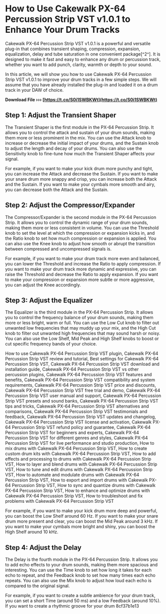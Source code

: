 # How to Use Cakewalk PX-64 Percussion Strip VST v1.0.1 to Enhance Your Drum Tracks
 
Cakewalk PX-64 Percussion Strip VST v1.0.1 is a powerful and versatile plug-in that combines transient shaping, compression, expansion, equalization, delay and tube saturation in one convenient package[^2^]. It is designed to make it fast and easy to enhance any drum or percussion track, whether you want to add punch, clarity, warmth or depth to your sound.
 
In this article, we will show you how to use Cakewalk PX-64 Percussion Strip VST v1.0.1 to improve your drum tracks in a few simple steps. We will assume that you have already installed the plug-in and loaded it on a drum track in your DAW of choice.
 
**Download File ››› [https://t.co/S0i1SWBKWt](https://t.co/S0i1SWBKWt)**


 
## Step 1: Adjust the Transient Shaper
 
The Transient Shaper is the first module in the PX-64 Percussion Strip. It allows you to control the attack and sustain of your drum sounds, making them more or less prominent in the mix. You can use the Attack knob to increase or decrease the initial impact of your drums, and the Sustain knob to adjust the length and decay of your drums. You can also use the Sensitivity knob to fine-tune how much the Transient Shaper affects your signal.
 
For example, if you want to make your kick drum more punchy and tight, you can increase the Attack and decrease the Sustain. If you want to make your snare drum more snappy and crisp, you can increase both the Attack and the Sustain. If you want to make your cymbals more smooth and airy, you can decrease both the Attack and the Sustain.
 
## Step 2: Adjust the Compressor/Expander
 
The Compressor/Expander is the second module in the PX-64 Percussion Strip. It allows you to control the dynamic range of your drum sounds, making them more or less consistent in volume. You can use the Threshold knob to set the level at which the compression or expansion kicks in, and the Ratio knob to set how much compression or expansion is applied. You can also use the Knee knob to adjust how smooth or abrupt the transition between compressed and uncompressed signals is.
 
For example, if you want to make your drum track more even and balanced, you can lower the Threshold and increase the Ratio to apply compression. If you want to make your drum track more dynamic and expressive, you can raise the Threshold and decrease the Ratio to apply expansion. If you want to make your compression or expansion more subtle or more aggressive, you can adjust the Knee accordingly.
 
## Step 3: Adjust the Equalizer
 
The Equalizer is the third module in the PX-64 Percussion Strip. It allows you to control the frequency balance of your drum sounds, making them more or less bright, warm or full. You can use the Low Cut knob to filter out unwanted low frequencies that may muddy up your mix, and the High Cut knob to filter out unwanted high frequencies that may sound harsh or noisy. You can also use the Low Shelf, Mid Peak and High Shelf knobs to boost or cut specific frequency bands of your choice.
 
How to use Cakewalk PX-64 Percussion Strip VST plugin,  Cakewalk PX-64 Percussion Strip VST review and tutorial,  Best settings for Cakewalk PX-64 Percussion Strip VST,  Cakewalk PX-64 Percussion Strip VST download and installation guide,  Cakewalk PX-64 Percussion Strip VST vs other percussion plugins,  Cakewalk PX-64 Percussion Strip VST features and benefits,  Cakewalk PX-64 Percussion Strip VST compatibility and system requirements,  Cakewalk PX-64 Percussion Strip VST price and discounts,  Cakewalk PX-64 Percussion Strip VST free trial and demo,  Cakewalk PX-64 Percussion Strip VST user manual and support,  Cakewalk PX-64 Percussion Strip VST presets and sound banks,  Cakewalk PX-64 Percussion Strip VST tips and tricks,  Cakewalk PX-64 Percussion Strip VST alternatives and comparisons,  Cakewalk PX-64 Percussion Strip VST testimonials and feedback,  Cakewalk PX-64 Percussion Strip VST updates and changelog,  Cakewalk PX-64 Percussion Strip VST license and activation,  Cakewalk PX-64 Percussion Strip VST refund policy and guarantee,  Cakewalk PX-64 Percussion Strip VST for beginners and experts,  Cakewalk PX-64 Percussion Strip VST for different genres and styles,  Cakewalk PX-64 Percussion Strip VST for live performance and studio production,  How to mix drums with Cakewalk PX-64 Percussion Strip VST,  How to create custom drum kits with Cakewalk PX-64 Percussion Strip VST,  How to add effects and processing to drums with Cakewalk PX-64 Percussion Strip VST,  How to layer and blend drums with Cakewalk PX-64 Percussion Strip VST,  How to tune and edit drums with Cakewalk PX-64 Percussion Strip VST,  How to automate and modulate drums with Cakewalk PX-64 Percussion Strip VST,  How to export and import drums with Cakewalk PX-64 Percussion Strip VST,  How to sync and quantize drums with Cakewalk PX-64 Percussion Strip VST,  How to enhance and optimize drums with Cakewalk PX-64 Percussion Strip VST,  How to troubleshoot and fix problems with Cakewalk PX-64 Percussion Strip VST
 
For example, if you want to make your kick drum more deep and powerful, you can boost the Low Shelf around 60 Hz. If you want to make your snare drum more present and clear, you can boost the Mid Peak around 3 kHz. If you want to make your cymbals more bright and shiny, you can boost the High Shelf around 10 kHz.
 
## Step 4: Adjust the Delay
 
The Delay is the fourth module in the PX-64 Percussion Strip. It allows you to add echo effects to your drum sounds, making them more spacious and interesting. You can use the Time knob to set how long it takes for each echo to repeat, and the Feedback knob to set how many times each echo repeats. You can also use the Mix knob to adjust how loud each echo is compared to the original signal.
 
For example, if you want to create a subtle ambience for your drum track, you can set a short Time (around 50 ms) and a low Feedback (around 10%). If you want to create a rhythmic groove for your drum
 8cf37b1e13
 
